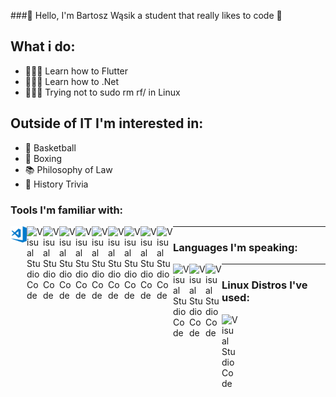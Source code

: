 ###🎉 Hello, I'm Bartosz Wąsik a student that really likes to code 🎉

## What i do:
 - 👨🏻‍💻 Learn how to Flutter
 - 👨🏻‍💻 Learn how to .Net
 - 👨🏻‍💻 Trying not to sudo rm rf/ in Linux
## Outside of IT I'm interested in:
 - 🏀 Basketball
 - 🥊 Boxing
 - 📚 Philosophy of Law
 - 📜 History Trivia

### Tools I'm familiar with:
<img align="left" alt="Visual Studio Code" width="26px" src="https://raw.githubusercontent.com/github/explore/80688e429a7d4ef2fca1e82350fe8e3517d3494d/topics/visual-studio-code/visual-studio-code.png" />
<img align="left" alt="Visual Studio Code" width="26px" src="https://upload.wikimedia.org/wikipedia/commons/5/59/Visual_Studio_Icon_2019.svg" />
<img align="left" alt="Visual Studio Code" width="26px" src="https://upload.wikimedia.org/wikipedia/commons/e/e2/Atom_1.0_icon.png" />
<img align="left" alt="Visual Studio Code" width="26px" src="https://dashboard.snapcraft.io/site_media/appmedia/2018/11/snap-icon.png" />
<img align="left" alt="Visual Studio Code" width="26px" src="https://upload.wikimedia.org/wikipedia/commons/thumb/9/9c/IntelliJ_IDEA_Icon.svg/1024px-IntelliJ_IDEA_Icon.svg.png"/>
<img align="left" alt="Visual Studio Code" width="26px" src="https://upload.wikimedia.org/wikipedia/commons/thumb/a/ae/Github-desktop-logo-symbol.svg/1024px-Github-desktop-logo-symbol.svg.png"/>
<img align="left" alt="Visual Studio Code" width="26px" src="https://iconarchive.com/download/i106280/papirus-team/papirus-apps/resolve.ico"/>
<img align="left" alt="Visual Studio Code" width="26px" src="https://upload.wikimedia.org/wikipedia/commons/thumb/4/45/The_GIMP_icon_-_gnome.svg/1024px-The_GIMP_icon_-_gnome.svg.png"/>
<img align="left" alt="Visual Studio Code" width="26px" src="https://iconape.com/wp-content/files/il/21180/png/adobe-illustrator-cc-2019.png"/>
<img align="left" alt="Visual Studio Code" width="26px" src="https://upload.wikimedia.org/wikipedia/commons/9/9e/Affinity_designer_icon_2019.png"/>  

  
---  


### Languages I'm speaking:  
<img align="left" alt="Visual Studio Code" width="26px" src="https://iconape.com/wp-content/files/sh/51404/svg/c--4.svg"/>
<img align="left" alt="Visual Studio Code" width="26px" src="https://www.fluttericon.com/logo_dart_192px.svg"/>
<img align="left" alt="Visual Studio Code" width="26px" src="https://cdn.icon-icons.com/icons2/2108/PNG/512/javascript_icon_130900.png"/>  

---  

### Linux Distros I've used:  
<img align="left" alt="Visual Studio Code" width="26px" src="https://upload.wikimedia.org/wikipedia/commons/thumb/3/3e/Manjaro-logo.svg/2048px-Manjaro-logo.svg.png"/>
<img align="left" alt="Visual Studio Code" width="26px" src="https://upload.wikimedia.org/wikipedia/commons/thumb/3/3f/Linux_Mint_logo_without_wordmark.svg/190px-Linux_Mint_logo_without_wordmark.svg.png>

Yeah, I kinda avoid using windows ¯\_(ツ)_/¯

